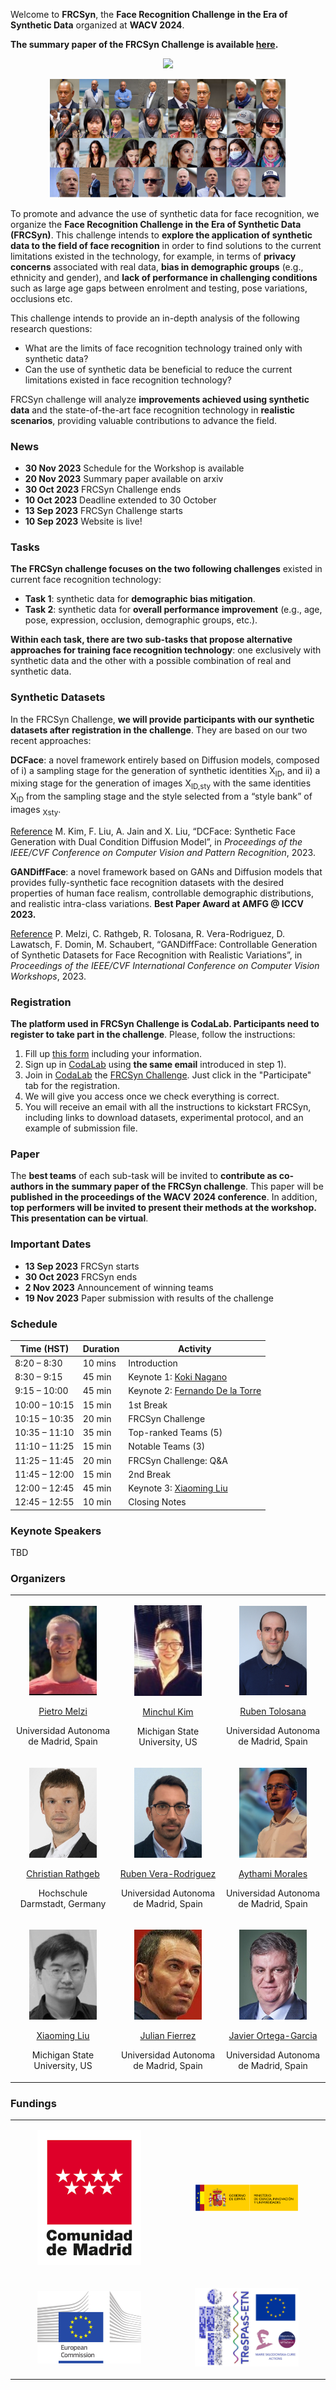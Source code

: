 Welcome to **FRCSyn**, the **Face Recognition Challenge in the Era of Synthetic Data** organized at **WACV 2024**. 

**The summary paper of the FRCSyn Challenge is available [here](https://arxiv.org/abs/2311.10476).**

<p align="center"><img src="https://wacv2024.thecvf.com/wp-content/uploads/2023/09/WACV-Logo_2024-1024x243.png" style="width:35%;height:auto;"></p>

<p align="center"><img src="/assets/images/intraclass.jpg" style="width:75%;height:auto;"></p>

To promote and advance the use of synthetic data for face recognition, we organize the **Face Recognition Challenge in the Era of Synthetic Data (FRCSyn)**. This challenge intends to **explore the application of synthetic data to the field of face recognition** in order to find solutions to the current limitations existed in the technology, for example, in terms of **privacy concerns** associated with real data, **bias in demographic groups** (e.g., ethnicity and gender), and **lack of performance in challenging conditions** such as large age gaps between enrolment and testing, pose variations, occlusions etc.

This challenge intends to provide an in-depth analysis of the following research questions:

- What are the limits of face recognition technology trained only with synthetic data?
- Can the use of synthetic data be beneficial to reduce the current limitations existed in face recognition technology?

FRCSyn challenge will analyze **improvements achieved using synthetic data** and the state-of-the-art face recognition technology in **realistic scenarios**, providing valuable contributions to advance the field.

### News

- **30 Nov 2023** Schedule for the Workshop is available  
- **20 Nov 2023** Summary paper available on arxiv
- **30 Oct 2023** FRCSyn Challenge ends
- **10 Oct 2023** Deadline extended to 30 October
- **13 Sep 2023** FRCSyn Challenge starts
- **10 Sep 2023** Website is live!

### Tasks

**The FRCSyn challenge focuses on the two following challenges** existed in
current face recognition technology:

- **Task 1**: synthetic data for **demographic bias mitigation**.
- **Task 2**: synthetic data for **overall performance improvement** (e.g., age, pose, expression, occlusion, demographic groups, etc.).
  
**Within each task, there are two sub-tasks that propose alternative approaches for
training face recognition technology**: one exclusively with synthetic data and the other with a possible combination of real and synthetic data.

### Synthetic Datasets

In the FRCSyn Challenge, **we will provide participants with our synthetic datasets after registration in the challenge**. They are based on our two recent approaches:

**DCFace**: a novel framework entirely based on Diffusion models, composed of i) a sampling stage for the generation of synthetic identities X<sub>ID</sub>, and ii) a mixing stage for the generation of images X<sub>ID,sty</sub> with the same identities X<sub>ID</sub> from the sampling stage and the style selected from a “style bank” of images <sub>Xsty</sub>. 

[Reference](https://openaccess.thecvf.com/content/CVPR2023/html/Kim_DCFace_Synthetic_Face_Generation_With_Dual_Condition_Diffusion_Model_CVPR_2023_paper.html) M. Kim, F. Liu, A. Jain and X. Liu, “DCFace: Synthetic Face Generation with Dual Condition Diffusion Model”, in *Proceedings of the IEEE/CVF Conference on Computer Vision and Pattern Recognition*, 2023. 

**GANDiffFace**: a novel framework based on GANs and Diffusion models that provides fully-synthetic face recognition datasets with the desired properties of human face realism, controllable demographic distributions, and realistic intra-class variations. **Best Paper Award at AMFG @ ICCV 2023.**

[Reference](https://arxiv.org/abs/2305.19962) P. Melzi, C. Rathgeb, R. Tolosana, R. Vera-Rodriguez, D. Lawatsch, F. Domin, M. Schaubert, “GANDiffFace: Controllable Generation of Synthetic Datasets for Face Recognition with Realistic Variations”, in *Proceedings of the IEEE/CVF International Conference on Computer Vision Workshops*, 2023. 

### Registration

**The platform used in FRCSyn Challenge is CodaLab. Participants need to register to take part in the challenge**. Please, follow the instructions:

1. Fill up [this form](https://docs.google.com/forms/d/e/1FAIpQLSf8U80MRf5gk5c0QbGxF76TshaxmThVymeHWXUocSyXRkSiMA/viewform?usp=pp_url) including your information.
2. Sign up in [CodaLab](https://codalab.lisn.upsaclay.fr/competitions/15485) using **the same email** introduced in step 1).
3. Join in [CodaLab](https://codalab.lisn.upsaclay.fr/competitions/15485) the [FRCSyn Challenge](https://frcsyn.github.io/). Just click in the "Participate" tab for the registration.
4. We will give you access once we check everything is correct.
5. You will receive an email with all the instructions to kickstart FRCSyn, including links to download datasets, experimental protocol, and an example of submission file.

### Paper

The **best teams** of each sub-task will be invited to **contribute as co-authors in the summary paper of the FRCSyn challenge**. This paper will be **published in the proceedings of the WACV 2024 conference**. In addition, **top performers will be invited to present their methods at the workshop. This presentation can be virtual**.

### Important Dates

- **13 Sep 2023** FRCSyn starts
- **30 Oct 2023** FRCSyn ends
- **2 Nov 2023** Announcement of winning teams
- **19 Nov 2023** Paper submission with results of the challenge 

### Schedule

<table>
<thead>
  <tr>
    <th>Time (HST) </th>
    <th>Duration </th>
    <th>Activity </th>
  </tr>
</thead>
<tbody>
  <tr>
    <td>8:20 – 8:30 </td>
    <td>10 mins </td>
    <td>Introduction </td>
  </tr>
  <tr>
    <td>8:30 – 9:15 </td>
    <td>45 min </td>
    <td>Keynote 1: <a href="https://scholar.google.com/citations?user=GB7NfS4AAAAJ&hl=it&oi=ao">Koki Nagano</a> </td>
  </tr>
  <tr>
    <td>9:15 – 10:00 </td>
    <td>45 min </td>
    <td>Keynote 2: <a href="https://scholar.google.com/citations?user=YB8_6gkAAAAJ&hl=it&oi=ao">Fernando De la Torre</a> </td>
  </tr>
  <tr>
    <td>10:00 – 10:15 </td>
    <td>15 min </td>
    <td>1st Break </td>
  </tr>
  <tr>
    <td>10:15 – 10:35 </td>
    <td>20 min </td>
    <td>FRCSyn Challenge </td>
  </tr>
  <tr>
    <td>10:35 – 11:10 </td>
    <td>35 min </td>
    <td>Top-ranked Teams (5) </td>
  </tr>
  <tr>
    <td>11:10 – 11:25 </td>
    <td>15 min </td>
    <td>Notable Teams (3) </td>
  </tr>
  <tr>
    <td>11:25 – 11:45 </td>
    <td>20 min </td>
    <td>FRCSyn Challenge: Q&amp;A </td>
  </tr>
  <tr>
    <td>11:45 – 12:00 </td>
    <td>15 min </td>
    <td>2nd Break </td>
  </tr>
  <tr>
    <td>12:00 – 12:45 </td>
    <td>45 min </td>
    <td>Keynote 3: <a href="https://scholar.google.com/citations?user=Bii0w1oAAAAJ&hl=it&oi=ao">Xiaoming Liu</a> </td>
  </tr>
  <tr>
    <td>12:45 – 12:55 </td>
    <td>10 min </td>
    <td>Closing Notes </td>
  </tr>
</tbody>
</table>

### Keynote Speakers

TBD

### Organizers

<table>
  <tr>
    <td width="33%">
      <div>
        <p align="center"><img src="/assets/images/Melzi.jpg" style="width:70%;height:auto;"></p>
        <p align="center"><a href="https://scholar.google.com/citations?user=iGAKK84AAAAJ&hl=it&oi=ao">Pietro Melzi</a></p>
        <p align="center">Universidad Autonoma de Madrid, Spain</p>
      </div>
    </td>
    <td width="33%">
      <div>
        <p align="center"><img src="/assets/images/Kim.jpg" style="width:70%;height:auto;"></p>
        <p align="center"><a href="https://mckim.dev/">Minchul Kim</a></p>
        <p align="center">Michigan State University, US</p>
      </div>
    </td>
    <td width="33%">
      <div>
        <p align="center"><img src="/assets/images/Tolosana.jpg" style="width:70%;height:auto;"></p>
        <p align="center"><a href="https://rubentolosana.github.io/">Ruben Tolosana</a></p>
        <p align="center">Universidad Autonoma de Madrid, Spain</p>
      </div>
    </td>
  </tr>

  <tr>
    <td>
      <div>
        <p align="center"><img src="/assets/images/Rathgeb.jpg" style="width:70%;height:auto;"></p>
        <p align="center"><a href="https://scholar.google.com/citations?user=_itMaUcAAAAJ&hl=it&oi=ao">Christian Rathgeb</a></p>
        <p align="center">Hochschule Darmstadt, Germany</p>
      </div>
    </td>
    <td>
      <div>
        <p align="center"><img src="/assets/images/Vera.jpg" style="width:70%;height:auto;"></p>
        <p align="center"><a href="https://scholar.google.com/citations?user=KYMQ0tsAAAAJ&hl=it&oi=ao">Ruben Vera-Rodriguez</a></p>
        <p align="center">Universidad Autonoma de Madrid, Spain</p>
      </div>
    </td>
    <td>
      <div>
        <p align="center"><img src="/assets/images/Morales.jpg" style="width:70%;height:auto;"></p>
        <p align="center"><a href="https://aythami.me/">Aythami Morales</a></p>
        <p align="center">Universidad Autonoma de Madrid, Spain</p>
      </div>
    </td>
  </tr>

  <tr>
    <td>
      <div>
        <p align="center"><img src="/assets/images/Liu.jpg" style="width:70%;height:auto;"></p>
        <p align="center"><a href="https://www.cse.msu.edu/~liuxm/index2.html">Xiaoming Liu</a></p>
        <p align="center">Michigan State University, US</p>
      </div>
    </td>
    <td>
      <div>
        <p align="center"><img src="/assets/images/Fierrez.jpg" style="width:70%;height:auto;"></p>
        <p align="center"><a href="http://biometrics.eps.uam.es/fierrez/index.php">Julian Fierrez</a></p>
        <p align="center">Universidad Autonoma de Madrid, Spain</p>
      </div>
    </td>
    <td>
      <div>
        <p align="center"><img src="/assets/images/Ortega.png" style="width:70%;height:auto;"></p>
        <p align="center"><a href="https://scholar.google.com/citations?user=LwiecBYAAAAJ&hl=en">Javier Ortega-Garcia</a></p>
        <p align="center">Universidad Autonoma de Madrid, Spain</p>
      </div>
    </td>
  </tr>
</table>

### Fundings

<table>
  <tr>
    <td width="50%">
      <div>
        <p align="center"><img src="/assets/images/comunidad.png" style="width:70%;height:auto;"></p>
      </div>
    </td>
    <td width="50%">
      <div>
        <p align="center"><img src="/assets/images/gobierno.png" style="width:70%;height:auto;"></p>
      </div>
    </td>
  </tr>

  <tr>
    <td width="50%">
      <div>
        <p align="center"><img src="/assets/images/european.png" style="width:70%;height:auto;"></p>
      </div>
    </td>
    <td width="50%">
      <div>
        <p align="center"><img src="/assets/images/trespass.png" style="width:70%;height:auto;"></p>
      </div>
    </td>
  </tr>

</table>
